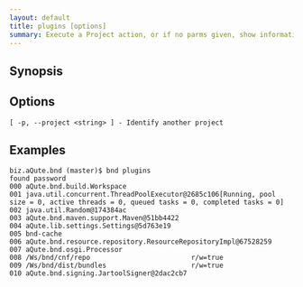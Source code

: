 ```yaml
---
layout: default
title: plugins [options] 
summary: Execute a Project action, or if no parms given, show information about the project 
---
```




## Synopsis

## Options

	[ -p, --project <string> ] - Identify another project

## Examples

	biz.aQute.bnd (master)$ bnd plugins
	found password 
	000 aQute.bnd.build.Workspace
	001 java.util.concurrent.ThreadPoolExecutor@2685c106[Running, pool size = 0, active threads = 0, queued tasks = 0, completed tasks = 0]
	002 java.util.Random@174384ac
	003 aQute.bnd.maven.support.Maven@51bb4422
	004 aQute.lib.settings.Settings@5d763e19
	005 bnd-cache
	006 aQute.bnd.resource.repository.ResourceRepositoryImpl@67528259
	007 aQute.bnd.osgi.Processor
	008 /Ws/bnd/cnf/repo                         r/w=true
	009 /Ws/bnd/dist/bundles                     r/w=true
	010 aQute.bnd.signing.JartoolSigner@2dac2cb7

